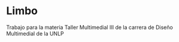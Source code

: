 # Limbo
Trabajo para la materia Taller Multimedial III de la carrera de Diseño Multimedial de la UNLP

